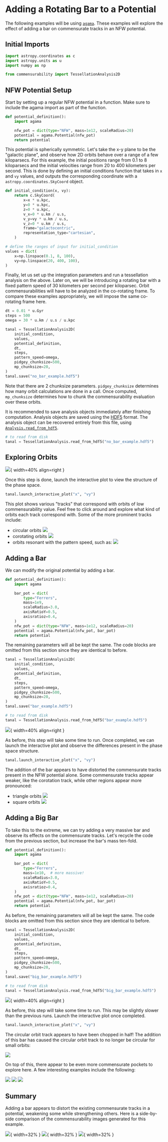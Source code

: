 <!-- invisible-code-block: python
AGAMA_AVAILABLE = False
try:
    import agama
    AGAMA_AVAILABLE = True
except ModuleNotFoundError:
    pass
-->

# Adding a Rotating Bar to a Potential

The following examples will be using [`agama`](https://github.com/GalacticDynamics-Oxford/Agama). These examples will explore the effect of adding a bar on commensurate tracks in an NFW potential.

## Initial Imports

<!-- skip: start if(not AGAMA_AVAILABLE) -->

```python
import astropy.coordinates as c
import astropy.units as u
import numpy as np

from commensurability import TessellationAnalysis2D
```

## NFW Potential Setup

Start by setting up a regular NFW potential in a function. Make sure to include the agama import as part of the function.

```python
def potential_definition():
    import agama

    nfw_pot = dict(type="NFW", mass=1e12, scaleRadius=20)
    potential = agama.Potential(nfw_pot)
    return potential
```

This potential is spherically symmetric. Let's take the x-y plane to be the "galactic plane", and observe how 2D orbits behave over a range of a few kiloparsecs. For this example, the initial positions range from 0.1 to 8 kiloparsecs and the initial velocities range from 20 to 400 kilometers per second. This is done by defining an initial conditions function that takes in `x` and `vy` values, and outputs the corresponding coordinate with a `astropy.coordinates.SkyCoord` object.

```python
def initial_condition(x, vy):
    return c.SkyCoord(
        x=x * u.kpc,
        y=0 * u.kpc,
        z=0 * u.kpc,
        v_x=0 * u.km / u.s,
        v_y=vy * u.km / u.s,
        v_z=0 * u.km / u.s,
        frame="galactocentric",
        representation_type="cartesian",
    )

# define the ranges of input for initial_condition
values = dict(
    x=np.linspace(0.1, 8, 100),
    vy=np.linspace(20, 400, 100),
)
```

Finally, let us set up the integration parameters and run a tessellation analysis on the above.
Later on, we will be introducing a rotating bar with a fixed pattern speed of 30 kilometers per second per kiloparsec.
Orbit commensurabilities will have to be analyzed in the co-rotating frame.
To compare these examples appropriately, we will impose the same co-rotating frame here.

<!-- skip: end -->
<!-- skip: start -->

```python
dt = 0.01 * u.Gyr
steps = 500
omega = 30 * u.km / u.s / u.kpc

tanal = TessellationAnalysis2D(
    initial_condition,
    values,
    potential_definition,
    dt,
    steps,
    pattern_speed=omega,
    pidgey_chunksize=500,
    mp_chunksize=20,
)
tanal.save("no_bar_example.hdf5")
```

Note that there are 2 chunksize parameters. `pidgey_chunksize` determines how many orbit calculations are done in a call. Once computed, `mp_chunksize` determines how to chunk the commensurability evaluation over these orbits.

It is recommended to save analysis objects immediately after finishing computation. Analysis objects are saved using the [HDF5](https://www.hdfgroup.org/solutions/hdf5/) format. The analysis object can be recovered entirely from this file, using [`Analysis.read_from_hdf5`](../../../reference/commensurability/analysis.md#commensurability.analysis.AnalysisBase.read_from_hdf5).

```python
# to read from disk
tanal = TessellationAnalysis.read_from_hdf5("no_bar_example.hdf5")
```

## Exploring Orbits

![](no_bar.PNG){ width=40% align=right }

Once this step is done, launch the interactive plot to view the structure of the phase space.

```python
tanal.launch_interactive_plot("x", "vy")
```

This plot shows various "tracks" that correspond with orbits of low commensurability value. Feel free to click around and explore what kind of orbits each track correspond with. Some of the more prominent tracks include:

- circular orbits
![](track_circular.PNG)
- corotating orbits
![](track_corotation.PNG)
- orbits resonant with the pattern speed, such as:
![](track_cardioid.PNG)


## Adding a Bar

We can modify the original potential by adding a bar.

<!-- skip: end -->
<!-- skip: start if(not AGAMA_AVAILABLE) -->

```python
def potential_definition():
    import agama

    bar_pot = dict(
        type="Ferrers",
        mass=1e9,
        scaleRadius=3.0,
        axisRatioY=0.5,
        axisratioz=0.4,
    )
    nfw_pot = dict(type="NFW", mass=1e12, scaleRadius=20)
    potential = agama.Potential(nfw_pot, bar_pot)
    return potential
```

The remaining parameters will all be kept the same. The code blocks are omitted from this section since they are identical to before.

<!-- skip: end -->
<!-- skip: start -->

```python
tanal = TessellationAnalysis2D(
    initial_condition,
    values,
    potential_definition,
    dt,
    steps,
    pattern_speed=omega,
    pidgey_chunksize=500,
    mp_chunksize=20,
)
tanal.save("bar_example.hdf5")

# to read from disk
tanal = TessellationAnalysis.read_from_hdf5("bar_example.hdf5")
```

![](bar.PNG){ width=40% align=right }

As before, this step will take some time to run. Once completed, we can launch the interactive plot and observe the differences present in the phase space structure.

```python
tanal.launch_interactive_plot("x", "vy")
```

The addition of the bar appears to have distorted the commensurate tracks present in the NFW potential alone. Some commensurate tracks appear weaker, like the corotation track, while other regions appear more pronounced:

- triangle orbits
![](track_triangle.PNG)
- square orbits
![](track_square.PNG)


## Adding a Big Bar

To take this to the extreme, we can try adding a very massive bar and observe its effects on the commensurate tracks. Let's recycle the code from the previous section, but increase the bar's mass ten-fold.

<!-- skip: end -->
<!-- skip: start if(not AGAMA_AVAILABLE) -->

```python
def potential_definition():
    import agama

    bar_pot = dict(
        type="Ferrers",
        mass=1e10,  # more massive!
        scaleRadius=3.0,
        axisRatioY=0.5,
        axisratioz=0.4,
    )
    nfw_pot = dict(type="NFW", mass=1e12, scaleRadius=20)
    potential = agama.Potential(nfw_pot, bar_pot)
    return potential
```

As before, the remaining parameters will all be kept the same. The code blocks are omitted from this section since they are identical to before.

<!-- skip: end -->
<!-- skip: start -->

```python
tanal = TessellationAnalysis2D(
    initial_condition,
    values,
    potential_definition,
    dt,
    steps,
    pattern_speed=omega,
    pidgey_chunksize=500,
    mp_chunksize=20,
)
tanal.save("big_bar_example.hdf5")

# to read from disk
tanal = TessellationAnalysis.read_from_hdf5("big_bar_example.hdf5")
```

![](big_bar.PNG){ width=40% align=right }

As before, this step will take some time to run. This may be slightly slower than the previous runs. Launch the interactive plot once completed.

```python
tanal.launch_interactive_plot("x", "vy")
```

The circular orbit track appears to have been chopped in half! The addition of this bar has caused the circular orbit track to no longer be circular for small orbits:

![](track_eye.PNG)

On top of this, there appear to be even more commensurate pockets to explore here. A few interesting examples include the following:

![](track_loopy_triangles.PNG)
![](track_6clover.PNG)
![](track_star.PNG)

## Summary

Adding a bar appears to distort the existing commensurate tracks in a potential, weakening some while strengthening others.
Here is a side-by-side comparison of the commensurability images generated for this example.

![](no_bar.PNG){ width=32% }
![](bar.PNG){ width=32% }
![](big_bar.PNG){ width=32% }
